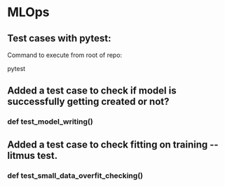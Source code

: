 # MLOps
## Test cases with pytest:

Command to execute from root of repo: 

pytest

## Added a test case to check if model is successfully getting created or not?
### def test_model_writing()

## Added a test case to check fitting on training -- litmus test.
### def test_small_data_overfit_checking()